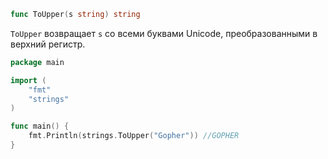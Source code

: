```go
func ToUpper(s string) string
```

`ToUpper` возвращает `s` со всеми буквами Unicode, преобразованными в верхний регистр.

```go
package main

import (
	"fmt"
	"strings"
)

func main() {
	fmt.Println(strings.ToUpper("Gopher")) //GOPHER
}
```
